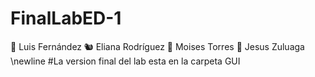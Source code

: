 # FinalLabED-1
:snail: Luis Fernández
:chipmunk: Eliana Rodríguez
:gorilla: Moises Torres
:penguin: Jesus Zuluaga \newline
#La version final del lab esta en la carpeta GUI
